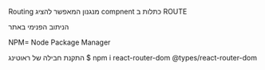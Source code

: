 Routing
מנגנון המאפשר להציג 
compnent
כתלות ב
ROUTE

הניתוב הפנימי באתר

NPM= Node Package Manager

התקנת חבילה של ראוטינג
$ npm i react-router-dom @types/react-router-dom
